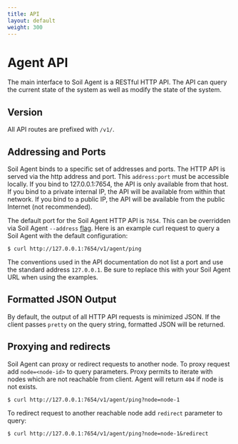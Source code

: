 ```yaml
---
title: API
layout: default
weight: 300
---
```


# Agent API

The main interface to Soil Agent is a RESTful HTTP API. The API can query the current state of the system as well as modify the state of the system.

## Version

All API routes are prefixed with `/v1/`.

## Addressing and Ports

Soil Agent binds to a specific set of addresses and ports. The HTTP API is served via the http address and port. This `address:port` must be accessible locally. If you bind to 127.0.0.1:7654, the API is only available from that host. If you bind to a private internal IP, the API will be available from within that network. If you bind to a public IP, the API will be available from the public Internet (not recommended).

The default port for the Soil Agent HTTP API is `7654`. This can be overridden via Soil Agent `--address` [flag](/soil/agent/configuration). Here is an example curl request to query a Soil Agent with the default configuration:

```shell
$ curl http://127.0.0.1:7654/v1/agent/ping
```

The conventions used in the API documentation do not list a port and use the standard address `127.0.0.1`. Be sure to replace this with your Soil Agent URL when using the examples.

## Formatted JSON Output
   
By default, the output of all HTTP API requests is minimized JSON. If the client passes `pretty` on the query string, formatted JSON will be returned.

## Proxying and redirects

Soil Agent can proxy or redirect requests to another node. To proxy request add `node=<node-id>` to query parameters. Proxy permits to iterate with nodes which are not reachable from client. Agent will return `404` if node is not exists.

```shell
$ curl http://127.0.0.1:7654/v1/agent/ping?node=node-1
```

To redirect request to another reachable node add `redirect` parameter to query:

```shell
$ curl http://127.0.0.1:7654/v1/agent/ping?node=node-1&redirect
```


